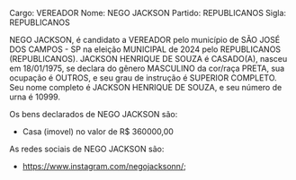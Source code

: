 Cargo: VEREADOR
Nome:  NEGO JACKSON
Partido: REPUBLICANOS
Sigla: REPUBLICANOS

 NEGO JACKSON, é candidato a VEREADOR pelo município de SÃO JOSÉ DOS CAMPOS - SP na eleição MUNICIPAL de 2024 pelo REPUBLICANOS (REPUBLICANOS).
 JACKSON HENRIQUE DE SOUZA é CASADO(A), nasceu em 18/01/1975, se declara do gênero MASCULINO da cor/raça PRETA, sua ocupação é OUTROS, e seu grau de instrução é SUPERIOR COMPLETO.
Seu nome completo é  JACKSON HENRIQUE DE SOUZA, e seu número de urna é 10999.

Os bens declarados de  NEGO JACKSON são: 
- Casa (imovel) no valor de R$ 360000,00

As redes sociais de  NEGO JACKSON são:
- https://www.instagram.com/negojacksonn/;